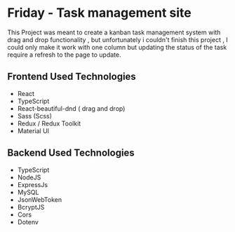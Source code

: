 # Friday - Task management site

This Project was meant to create a kanban task management system with drag and drop functionality , but unfortunately i couldn't finish this project , I could only make it work with one column but updating the status of the task require a refresh to the page to update.

## Frontend Used Technologies

- React
- TypeScript
- React-beautiful-dnd ( drag and drop)
- Sass (Scss)
- Redux / Redux Toolkit
- Material UI

## Backend Used Technologies

- TypeScript
- NodeJS
- ExpressJs
- MySQL
- JsonWebToken
- BcryptJS
- Cors
- Dotenv
